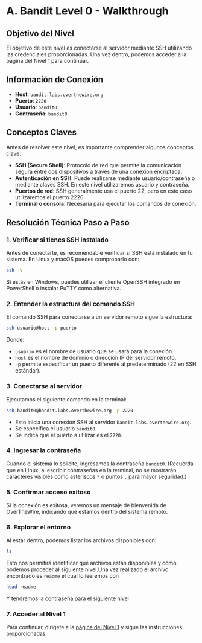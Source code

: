 # A. Bandit Level 0 - Walkthrough

## Objetivo del Nivel

El objetivo de este nivel es conectarse al servidor mediante SSH utilizando las credenciales proporcionadas. Una vez dentro, podemos acceder a la página del Nivel 1 para continuar.

## Información de Conexión

- **Host**: `bandit.labs.overthewire.org`
- **Puerto**: `2220`
- **Usuario**: `bandit0`
- **Contraseña**: `bandit0`

## Conceptos Claves

Antes de resolver este nivel, es importante comprender algunos conceptos clave:

- **SSH (Secure Shell)**: Protocolo de red que permite la comunicación segura entre dos dispositivos a través de una conexión encriptada.
- **Autenticación en SSH**: Puede realizarse mediante usuario/contraseña o mediante claves SSH. En este nivel utilizaremos usuario y contraseña.
- **Puertos de red**: SSH generalmente usa el puerto 22, pero en este caso utilizaremos el puerto 2220.
- **Terminal o consola**: Necesaria para ejecutar los comandos de conexión.

## Resolución Técnica Paso a Paso

### 1. Verificar si tienes SSH instalado

Antes de conectarte, es recomendable verificar si SSH está instalado en tu sistema. En Linux y macOS puedes comprobarlo con:

```sh
ssh -V
```

Si estás en Windows, puedes utilizar el cliente OpenSSH integrado en PowerShell o instalar PuTTY como alternativa.

### 2. Entender la estructura del comando SSH

El comando SSH para conectarse a un servidor remoto sigue la estructura:

```sh
ssh usuario@host -p puerto
```

Donde:
- `usuario` es el nombre de usuario que se usará para la conexión.
- `host` es el nombre de dominio o dirección IP del servidor remoto.
- `-p` permite especificar un puerto diferente al predeterminado (22 en SSH estándar).

### 3. Conectarse al servidor

Ejecutamos el siguiente comando en la terminal:

```sh
ssh bandit0@bandit.labs.overthewire.org -p 2220
```

- Esto inicia una conexión SSH al servidor `bandit.labs.overthewire.org`.
- Se especifica el usuario `bandit0`.
- Se indica que el puerto a utilizar es el `2220`.

### 4. Ingresar la contraseña

Cuando el sistema lo solicite, ingresamos la contraseña `bandit0`. (Recuerda que en Linux, al escribir contraseñas en la terminal, no se mostrarán caracteres visibles como asteriscos `*` o puntos `.` para mayor seguridad.)

### 5. Confirmar acceso exitoso

Si la conexión es exitosa, veremos un mensaje de bienvenida de OverTheWire, indicando que estamos dentro del sistema remoto.

### 6. Explorar el entorno

Al estar dentro, podemos listar los archivos disponibles con:

```sh
ls
```

Esto nos permitirá identificar qué archivos están disponibles y cómo podemos proceder al siguiente nivel.Una vez realizado el archivo encontrado es `readme` el cual lo leeremos con
```sh
head readme
```
Y tendremos la contraseña para el siguiente nivel

### 7. Acceder al Nivel 1

Para continuar, dirígete a la [página del Nivel 1](https://overthewire.org/wargames/bandit/bandit1.html) y sigue las instrucciones proporcionadas.
